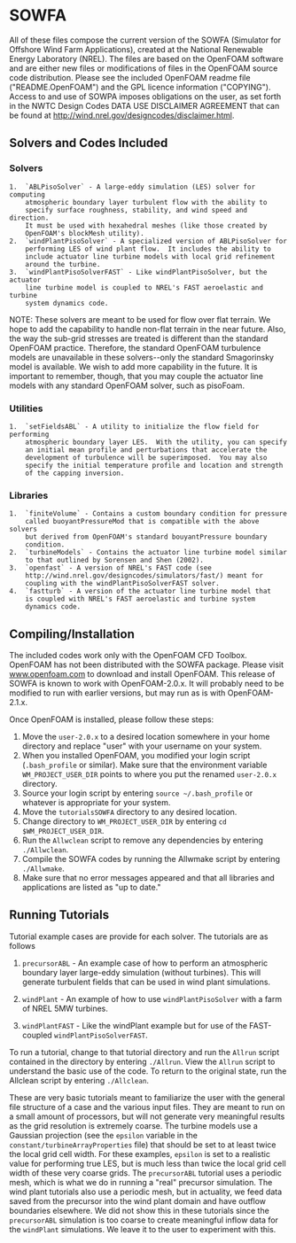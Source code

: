 SOWFA
=====

All of these files compose the current version of the SOWFA (Simulator for 
Offshore Wind Farm Applications), created at the National Renewable Energy 
Laboratory (NREL).  The files are based on the OpenFOAM software and are 
either new files or modifications of files in the OpenFOAM source code 
distribution. Please see the included OpenFOAM readme file 
("README.OpenFOAM") and the GPL licence information ("COPYING"). Access
to and use of SOWPA imposes obligations on the user, as set forth in the 
NWTC Design Codes DATA USE DISCLAIMER AGREEMENT that can be found at
<http://wind.nrel.gov/designcodes/disclaimer.html>.


## Solvers and Codes Included

### Solvers
    1.  `ABLPisoSolver` - A large-eddy simulation (LES) solver for computing
        atmospheric boundary layer turbulent flow with the ability to
        specify surface roughness, stability, and wind speed and direction.
        It must be used with hexahedral meshes (like those created by
        OpenFOAM's blockMesh utility).
    2.  `windPlantPisoSolver` - A specialized version of ABLPisoSolver for
        performing LES of wind plant flow.  It includes the ability to
        include actuator line turbine models with local grid refinement
        around the turbine.
    3.  `windPlantPisoSolverFAST` - Like windPlantPisoSolver, but the actuator
        line turbine model is coupled to NREL's FAST aeroelastic and turbine
        system dynamics code.
    
NOTE:  These solvers are meant to be used for flow over flat terrain.
We hope to add the capability to handle non-flat terrain in the near
future.  Also, the way the sub-grid stresses are treated is different
than the standard OpenFOAM practice.  Therefore, the standard OpenFOAM
turbulence models are unavailable in these solvers--only the standard
Smagorinsky model is available.  We wish to add more capability in the
future.  It is important to remember, though, that you may couple the
actuator line models with any standard OpenFOAM solver, such as pisoFoam.

### Utilities
    1.  `setFieldsABL` - A utility to initialize the flow field for performing
        atmospheric boundary layer LES.  With the utility, you can specify
        an initial mean profile and perturbations that accelerate the
        development of turbulence will be superimposed.  You may also 
        specify the initial temperature profile and location and strength
        of the capping inversion.

### Libraries
    1.  `finiteVolume` - Contains a custom boundary condition for pressure
        called buoyantPressureMod that is compatible with the above solvers 
        but derived from OpenFOAM's standard bouyantPressure boundary
        condition.
    2.  `turbineModels` - Contains the actuator line turbine model similar
        to that outlined by Sorensen and Shen (2002).
    3.  `openfast` - A version of NREL's FAST code (see 
        http://wind.nrel.gov/designcodes/simulators/fast/) meant for
        coupling with the windPlantPisoSolverFAST solver.
    4.  `fastturb` - A version of the actuator line turbine model that
        is coupled with NREL's FAST aeroelastic and turbine system
        dynamics code.


## Compiling/Installation
The included codes work only with the OpenFOAM CFD Toolbox.  OpenFOAM has
not been distributed with the SOWFA package.  Please visit www.openfoam.com
to download and install OpenFOAM.  This release of SOWFA is known to work
with OpenFOAM-2.0.x.  It will probably need to be modified to run with
earlier versions, but may run as is with OpenFOAM-2.1.x.

Once OpenFOAM is installed, please follow these steps:
1.  Move the `user-2.0.x` to a desired location somewhere in your home
    directory and replace "user" with your username on your system.
2.  When you installed OpenFOAM, you modified your login script
    (`.bash_profile` or similar).  Make sure that the environment variable
    `WM_PROJECT_USER_DIR` points to where you put the renamed `user-2.0.x`
    directory.
3.  Source your login script by entering `source ~/.bash_profile` or 
    whatever is appropriate for your system.
3.  Move the `tutorialsSOWFA` directory to any desired location.
4.  Change directory to `WM_PROJECT_USER_DIR` by entering
    `cd $WM_PROJECT_USER_DIR`.
5.  Run the `Allwclean` script to remove any dependencies by entering
    `./Allwclean`.
6.  Compile the SOWFA codes by running the Allwmake script by entering
    `./Allwmake`.
7.  Make sure that no error messages appeared and that all libraries
    and applications are listed as "up to date."


## Running Tutorials
Tutorial example cases are provide for each solver. The tutorials are
as follows

1.  `precursorABL` - An example case of how to perform an atmospheric
    boundary layer large-eddy simulation (without turbines).  This
    will generate turbulent fields that can be used in wind plant
    simulations.

2.  `windPlant` - An example of how to use `windPlantPisoSolver` with
    a farm of NREL 5MW turbines.

3.  `windPlantFAST` - Like the windPlant example but for use of the
    FAST-coupled `windPlantPisoSolverFAST`.

To run a tutorial, change to that tutorial directory and run the
`Allrun` script contained in the directory by entering `./Allrun`.  View
the `Allrun` script to understand the basic use of the code. To return
to the original state, run the Allclean script by entering `./Allclean`.

These are very basic tutorials meant to familiarize the user with the
general file structure of a case and the various input files.  They
are meant to run on a small amount of processors, but will not
generate very meaningful results as the grid resolution is extremely
coarse.  The turbine models use a Gaussian projection (see the
`epsilon` variable in the `constant/turbineArrayProperties` file) that
should be set to at least twice the local grid cell width.  For these
examples, `epsilon` is set to a realistic value for performing true
LES, but is much less than twice the local grid cell width of these
very coarse grids.  The `precursorABL` tutorial uses a periodic mesh,
which is what we do in running a "real" precursor simulation. The
wind plant tutorials also use a periodic mesh, but in actuality, we
feed data saved from the precursor into the wind plant domain and
have outflow boundaries elsewhere.  We did not show this in these
tutorials since the `precursorABL` simulation is too coarse to create
meaningful inflow data for the `windPlant` simulations.  We leave it to
the user to experiment with this.

